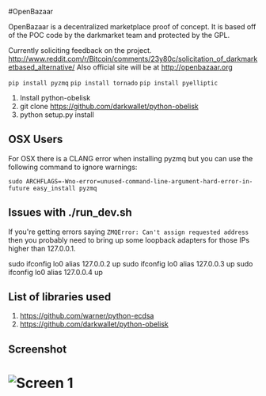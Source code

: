#OpenBazaar

OpenBazaar is a decentralized marketplace proof of concept. It is based off of the POC code by the darkmarket team and protected by the GPL.

Currently soliciting feedback on the project. http://www.reddit.com/r/Bitcoin/comments/23y80c/solicitation_of_darkmarketbased_alternative/
Also official site will be at http://openbazaar.org

`pip install pyzmq`
`pip install tornado`
`pip install pyelliptic`

1. Install python-obelisk
2. git clone https://github.com/darkwallet/python-obelisk
3. python setup.py install


## OSX Users

For OSX there is a CLANG error when installing pyzmq but you can use the following command to ignore warnings:

`sudo ARCHFLAGS=-Wno-error=unused-command-line-argument-hard-error-in-future easy_install pyzmq`

## Issues with ./run_dev.sh
If you're getting errors saying `ZMQError: Can't assign requested address` then you probably need to bring up some loopback adapters for those 
IPs higher than 127.0.0.1.

sudo ifconfig lo0 alias 127.0.0.2 up
sudo ifconfig lo0 alias 127.0.0.3 up
sudo ifconfig lo0 alias 127.0.0.4 up

## List of libraries used
1. https://github.com/warner/python-ecdsa
2. https://github.com/darkwallet/python-obelisk

## Screenshot

![Screen 1](http://i.imgur.com/PaemnhJ.png)
=======


